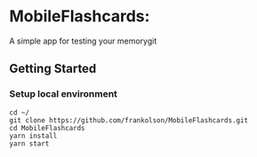 # MobileFlashcards:

A simple app for testing your memorygit

## Getting Started

### Setup local environment

```shell
cd ~/
git clone https://github.com/frankolson/MobileFlashcards.git
cd MobileFlashcards
yarn install
yarn start
```
